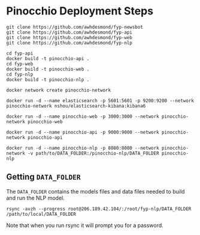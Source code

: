 # Pinocchio Deployment Steps
```
git clone https://github.com/awhdesmond/fyp-newsbot
git clone https://github.com/awhdesmond/fyp-api
git clone https://github.com/awhdesmond/fyp-web
git clone https://github.com/awhdesmond/fyp-nlp

cd fyp-api
docker build -t pinocchio-api .
cd fyp-web
docker build -t pinocchio-web .
cd fyp-nlp
docker build -t pinocchio-nlp .

docker network create pinocchio-network

docker run -d --name elasticsearch -p 5601:5601 -p 9200:9200 --network pinocchio-network nshou/elasticsearch-kibana:kibana6

docker run -d --name pinocchio-web -p 3000:3000 --network pinocchio-network pinocchio-web 

docker run -d --name pinocchio-api -p 9000:9000 --network pinocchio-network pinocchio-api

docker run -d --name pinocchio-nlp -p 8080:8080 --network pinocchio-network -v path/to/DATA_FOLDER:/pinocchio-nlp/DATA_FOLDER pinocchio-nlp
```

## Getting `DATA_FOLDER`
The `DATA_FOLDER` contains the models files and data files needed to build and run the NLP model.

```
rsync -avzh --progress root@206.189.42.104/:/root/fyp-nlp/DATA_FOLDER /path/to/local/DATA_FOLDER
```
Note that when you run rsync it will prompt you for a password.